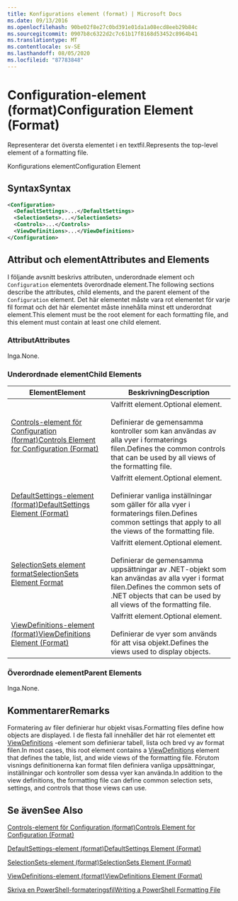 ```yaml
---
title: Konfigurations element (format) | Microsoft Docs
ms.date: 09/13/2016
ms.openlocfilehash: 90be02f8e27c0bd391e01da1a08ecd8eeb29b84c
ms.sourcegitcommit: 0907b8c6322d2c7c61b17f8168d53452c8964b41
ms.translationtype: MT
ms.contentlocale: sv-SE
ms.lasthandoff: 08/05/2020
ms.locfileid: "87783848"
---
```

# <a name="configuration-element-format"></a><span data-ttu-id="272a4-102">Configuration-element (format)</span><span class="sxs-lookup"><span data-stu-id="272a4-102">Configuration Element (Format)</span></span>

<span data-ttu-id="272a4-103">Representerar det översta elementet i en textfil.</span><span class="sxs-lookup"><span data-stu-id="272a4-103">Represents the top-level element of a formatting file.</span></span>

<span data-ttu-id="272a4-104">Konfigurations element</span><span class="sxs-lookup"><span data-stu-id="272a4-104">Configuration Element</span></span>

## <a name="syntax"></a><span data-ttu-id="272a4-105">Syntax</span><span class="sxs-lookup"><span data-stu-id="272a4-105">Syntax</span></span>

```xml
<Configuration>
  <DefaultSettings>...</DefaultSettings>
  <SelectionSets>...</SelectionSets>
  <Controls>...</Controls>
  <ViewDefinitions>...</ViewDefinitions>
</Configuration>

```

## <a name="attributes-and-elements"></a><span data-ttu-id="272a4-106">Attribut och element</span><span class="sxs-lookup"><span data-stu-id="272a4-106">Attributes and Elements</span></span>

<span data-ttu-id="272a4-107">I följande avsnitt beskrivs attributen, underordnade element och `Configuration` elementets överordnade element.</span><span class="sxs-lookup"><span data-stu-id="272a4-107">The following sections describe the attributes, child elements, and the parent element of the `Configuration` element.</span></span> <span data-ttu-id="272a4-108">Det här elementet måste vara rot elementet för varje fil format och det här elementet måste innehålla minst ett underordnat element.</span><span class="sxs-lookup"><span data-stu-id="272a4-108">This element must be the root element for each formatting file, and this element must contain at least one child element.</span></span>

### <a name="attributes"></a><span data-ttu-id="272a4-109">Attribut</span><span class="sxs-lookup"><span data-stu-id="272a4-109">Attributes</span></span>

<span data-ttu-id="272a4-110">Inga.</span><span class="sxs-lookup"><span data-stu-id="272a4-110">None.</span></span>

### <a name="child-elements"></a><span data-ttu-id="272a4-111">Underordnade element</span><span class="sxs-lookup"><span data-stu-id="272a4-111">Child Elements</span></span>

|<span data-ttu-id="272a4-112">Element</span><span class="sxs-lookup"><span data-stu-id="272a4-112">Element</span></span>|<span data-ttu-id="272a4-113">Beskrivning</span><span class="sxs-lookup"><span data-stu-id="272a4-113">Description</span></span>|
|-------------|-----------------|
|[<span data-ttu-id="272a4-114">Controls-element för Configuration (format)</span><span class="sxs-lookup"><span data-stu-id="272a4-114">Controls Element for Configuration (Format)</span></span>](./controls-element-for-configuration-format.md)|<span data-ttu-id="272a4-115">Valfritt element.</span><span class="sxs-lookup"><span data-stu-id="272a4-115">Optional element.</span></span><br /><br /> <span data-ttu-id="272a4-116">Definierar de gemensamma kontroller som kan användas av alla vyer i formaterings filen.</span><span class="sxs-lookup"><span data-stu-id="272a4-116">Defines the common controls that can be used by all views of the formatting file.</span></span>|
|[<span data-ttu-id="272a4-117">DefaultSettings-element (format)</span><span class="sxs-lookup"><span data-stu-id="272a4-117">DefaultSettings Element (Format)</span></span>](./defaultsettings-element-format.md)|<span data-ttu-id="272a4-118">Valfritt element.</span><span class="sxs-lookup"><span data-stu-id="272a4-118">Optional element.</span></span><br /><br /> <span data-ttu-id="272a4-119">Definierar vanliga inställningar som gäller för alla vyer i formaterings filen.</span><span class="sxs-lookup"><span data-stu-id="272a4-119">Defines common settings that apply to all the views of the formatting file.</span></span>|
|[<span data-ttu-id="272a4-120">SelectionSets element format</span><span class="sxs-lookup"><span data-stu-id="272a4-120">SelectionSets Element Format</span></span>](./selectionsets-element-format.md)|<span data-ttu-id="272a4-121">Valfritt element.</span><span class="sxs-lookup"><span data-stu-id="272a4-121">Optional element.</span></span><br /><br /> <span data-ttu-id="272a4-122">Definierar de gemensamma uppsättningar av .NET-objekt som kan användas av alla vyer i format filen.</span><span class="sxs-lookup"><span data-stu-id="272a4-122">Defines the common sets of .NET objects that can be used by all views of the formatting file.</span></span>|
|[<span data-ttu-id="272a4-123">ViewDefinitions-element (format)</span><span class="sxs-lookup"><span data-stu-id="272a4-123">ViewDefinitions Element (Format)</span></span>](./viewdefinitions-element-format.md)|<span data-ttu-id="272a4-124">Valfritt element.</span><span class="sxs-lookup"><span data-stu-id="272a4-124">Optional element.</span></span><br /><br /> <span data-ttu-id="272a4-125">Definierar de vyer som används för att visa objekt.</span><span class="sxs-lookup"><span data-stu-id="272a4-125">Defines the views used to display objects.</span></span>|

### <a name="parent-elements"></a><span data-ttu-id="272a4-126">Överordnade element</span><span class="sxs-lookup"><span data-stu-id="272a4-126">Parent Elements</span></span>

<span data-ttu-id="272a4-127">Inga.</span><span class="sxs-lookup"><span data-stu-id="272a4-127">None.</span></span>

## <a name="remarks"></a><span data-ttu-id="272a4-128">Kommentarer</span><span class="sxs-lookup"><span data-stu-id="272a4-128">Remarks</span></span>

<span data-ttu-id="272a4-129">Formatering av filer definierar hur objekt visas.</span><span class="sxs-lookup"><span data-stu-id="272a4-129">Formatting files define how objects are displayed.</span></span> <span data-ttu-id="272a4-130">I de flesta fall innehåller det här rot elementet ett [ViewDefinitions](./viewdefinitions-element-format.md) -element som definierar tabell, lista och bred vy av format filen.</span><span class="sxs-lookup"><span data-stu-id="272a4-130">In most cases, this root element contains a [ViewDefinitions](./viewdefinitions-element-format.md) element that defines the table, list, and wide views of the formatting file.</span></span> <span data-ttu-id="272a4-131">Förutom visnings definitionerna kan format filen definiera vanliga uppsättningar, inställningar och kontroller som dessa vyer kan använda.</span><span class="sxs-lookup"><span data-stu-id="272a4-131">In addition to the view definitions, the formatting file can define common selection sets, settings, and controls that those views can use.</span></span>

## <a name="see-also"></a><span data-ttu-id="272a4-132">Se även</span><span class="sxs-lookup"><span data-stu-id="272a4-132">See Also</span></span>

[<span data-ttu-id="272a4-133">Controls-element för Configuration (format)</span><span class="sxs-lookup"><span data-stu-id="272a4-133">Controls Element for Configuration (Format)</span></span>](./controls-element-for-configuration-format.md)

[<span data-ttu-id="272a4-134">DefaultSettings-element (format)</span><span class="sxs-lookup"><span data-stu-id="272a4-134">DefaultSettings Element (Format)</span></span>](./defaultsettings-element-format.md)

[<span data-ttu-id="272a4-135">SelectionSets-element (format)</span><span class="sxs-lookup"><span data-stu-id="272a4-135">SelectionSets Element (Format)</span></span>](./selectionsets-element-format.md)

[<span data-ttu-id="272a4-136">ViewDefinitions-element (format)</span><span class="sxs-lookup"><span data-stu-id="272a4-136">ViewDefinitions Element (Format)</span></span>](./viewdefinitions-element-format.md)

[<span data-ttu-id="272a4-137">Skriva en PowerShell-formateringsfil</span><span class="sxs-lookup"><span data-stu-id="272a4-137">Writing a PowerShell Formatting File</span></span>](./writing-a-powershell-formatting-file.md)
